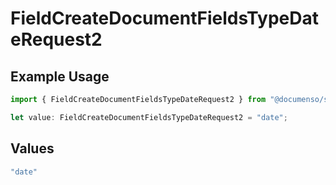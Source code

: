 # FieldCreateDocumentFieldsTypeDateRequest2

## Example Usage

```typescript
import { FieldCreateDocumentFieldsTypeDateRequest2 } from "@documenso/sdk-typescript/models/operations";

let value: FieldCreateDocumentFieldsTypeDateRequest2 = "date";
```

## Values

```typescript
"date"
```